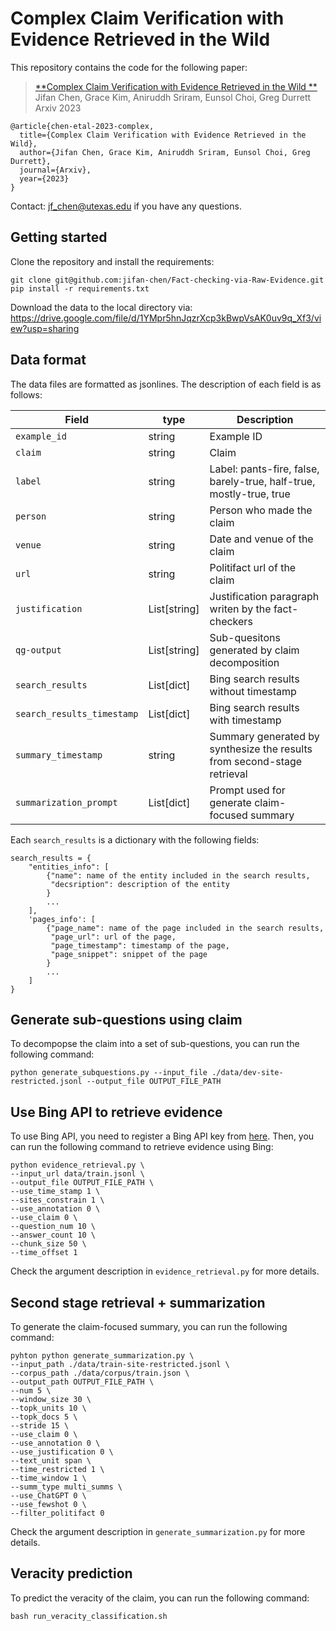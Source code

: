 # Complex Claim Verification with Evidence Retrieved in the Wild 

This repository contains the code for the following paper:

> [**Complex Claim Verification with Evidence Retrieved in the Wild
**](https://arxiv.org/abs/2305.11859)<br/>
> Jifan Chen, Grace Kim, Aniruddh Sriram, Eunsol Choi, Greg Durrett<br/>
> Arxiv 2023
```
@article{chen-etal-2023-complex,
  title={Complex Claim Verification with Evidence Retrieved in the Wild},
  author={Jifan Chen, Grace Kim, Aniruddh Sriram, Eunsol Choi, Greg Durrett},
  journal={Arxiv},
  year={2023}
}
```
Contact: jf_chen@utexas.edu if you have any questions.

## Getting started
Clone the repository and install the requirements:
```
git clone git@github.com:jifan-chen/Fact-checking-via-Raw-Evidence.git
pip install -r requirements.txt
```

Download the data to the local directory via: https://drive.google.com/file/d/1YMpr5hnJqzrXcp3kBwpVsAK0uv9q_Xf3/view?usp=sharing

## Data format
The data files are formatted as jsonlines. The description of each field is as follows:  

| Field            | type         | Description                                                             |
|------------------|--------------|-------------------------------------------------------------------------|
| `example_id`     | string       | Example ID                                                              |
| `claim`          | string       | Claim                                                                   |
| `label`          | string       | Label: pants-fire, false, barely-true, half-true, mostly-true, true     |
| `person`         | string       | Person who made the claim                                               |
| `venue`          | string       | Date and venue of the claim                                             |
| `url`            | string       | Politifact url of the claim                                             |
| `justification`  | List[string] | Justification paragraph writen by the fact-checkers                     |
| `qg-output`   | List[string] | Sub-quesitons generated by claim decomposition                          |
| `search_results`    | List[dict]   | Bing search results without timestamp                                   |
| `search_results_timestamp`    | List[dict]   | Bing search results with timestamp                                      |
| `summary_timestamp`    | string       | Summary generated by synthesize the results from second-stage retrieval |
| `summarization_prompt`    | List[dict]   | Prompt used for generate claim-focused summary                          |

Each `search_results` is a dictionary with the following fields:
```
search_results = {
    "entities_info": [
        {"name": name of the entity included in the search results,
         "decsription": description of the entity
        }
        ...
    ],
    'pages_info': [
        {"page_name": name of the page included in the search results,
         "page_url": url of the page,
         "page_timestamp": timestamp of the page,
         "page_snippet": snippet of the page
        }
        ...
    ]
}
```

## Generate sub-questions using claim
To decompopse the claim into a set of sub-questions, you can run the following command:
```
python generate_subquestions.py --input_file ./data/dev-site-restricted.jsonl --output_file OUTPUT_FILE_PATH
```

## Use Bing API to retrieve evidence
To use Bing API, you need to register a Bing API key from [here](https://www.microsoft.com/en-us/bing/apis/bing-web-search-api). Then, you can run the following command to retrieve evidence using Bing:
```
python evidence_retrieval.py \
--input_url data/train.jsonl \
--output_file OUTPUT_FILE_PATH \
--use_time_stamp 1 \
--sites_constrain 1 \
--use_annotation 0 \
--use_claim 0 \
--question_num 10 \
--answer_count 10 \
--chunk_size 50 \
--time_offset 1
```
Check the argument description in `evidence_retrieval.py` for more details.

## Second stage retrieval + summarization
To generate the claim-focused summary, you can run the following command:
```
pyhton python generate_summarization.py \
--input_path ./data/train-site-restricted.jsonl \
--corpus_path ./data/corpus/train.json \
--output_path OUTPUT_FILE_PATH \
--num 5 \
--window_size 30 \
--topk_units 10 \
--topk_docs 5 \
--stride 15 \
--use_claim 0 \
--use_annotation 0 \
--use_justification 0 \
--text_unit span \
--time_restricted 1 \
--time_window 1 \
--summ_type multi_summs \
--use_ChatGPT 0 \
--use_fewshot 0 \
--filter_politifact 0
```
Check the argument description in `generate_summarization.py` for more details.

## Veracity prediction
To predict the veracity of the claim, you can run the following command:
```
bash run_veracity_classification.sh
```

